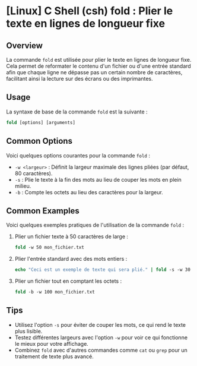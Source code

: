 # [Linux] C Shell (csh) fold : Plier le texte en lignes de longueur fixe

## Overview
La commande `fold` est utilisée pour plier le texte en lignes de longueur fixe. Cela permet de reformater le contenu d'un fichier ou d'une entrée standard afin que chaque ligne ne dépasse pas un certain nombre de caractères, facilitant ainsi la lecture sur des écrans ou des imprimantes.

## Usage
La syntaxe de base de la commande `fold` est la suivante :

```csh
fold [options] [arguments]
```

## Common Options
Voici quelques options courantes pour la commande `fold` :

- `-w <largeur>` : Définit la largeur maximale des lignes pliées (par défaut, 80 caractères).
- `-s` : Plie le texte à la fin des mots au lieu de couper les mots en plein milieu.
- `-b` : Compte les octets au lieu des caractères pour la largeur.

## Common Examples
Voici quelques exemples pratiques de l'utilisation de la commande `fold` :

1. Plier un fichier texte à 50 caractères de large :

   ```csh
   fold -w 50 mon_fichier.txt
   ```

2. Plier l'entrée standard avec des mots entiers :

   ```csh
   echo "Ceci est un exemple de texte qui sera plié." | fold -s -w 30
   ```

3. Plier un fichier tout en comptant les octets :

   ```csh
   fold -b -w 100 mon_fichier.txt
   ```

## Tips
- Utilisez l'option `-s` pour éviter de couper les mots, ce qui rend le texte plus lisible.
- Testez différentes largeurs avec l'option `-w` pour voir ce qui fonctionne le mieux pour votre affichage.
- Combinez `fold` avec d'autres commandes comme `cat` ou `grep` pour un traitement de texte plus avancé.